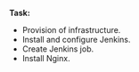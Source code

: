 **Task:**  
- Provision of infrastructure.
- Install and configure Jenkins.
- Create Jenkins job.
- Install Nginx.
